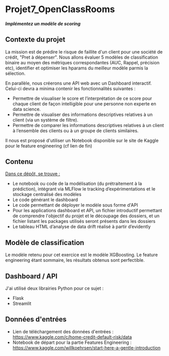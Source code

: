 # Projet7_OpenClassRooms

#### <i>Implémentez un modèle de scoring</i>

## Contexte du projet

La mission est de prédire le risque de faillite d'un client pour une société de crédit, "Pret à dépenser". Nous allons évaluer 5 modèles de classification binaire au moyen des métriques correspondantes (AUC, Rappel, précision etc), identifier et optimiser les hparams du meilleur modèle parmis la sélection.

En parallèle, nous créerons une API web avec un Dashboard interactif. Celui-ci devra a minima contenir les fonctionnalités suivantes :

- Permettre de visualiser le score et l’interprétation de ce score pour chaque client de façon intelligible pour une personne non experte en data science.
- Permettre de visualiser des informations descriptives relatives à un client (via un système de filtre).
- Permettre de comparer les informations descriptives relatives à un client à l’ensemble des clients ou à un groupe de clients similaires.

Il nous est proposé d'utiliser un Notebook disponible sur le site de Kaggle pour le feature engineering (cf lien de fin)

## Contenu

<u>Dans ce dépôt, se trouve :</u>

- Le notebook ou code de la modélisation (du prétraitement à la prédiction), intégrant via MLFlow le tracking d’expérimentations et le stockage centralisé des modèles
- Le code générant le dashboard
- Le code permettant de déployer le modèle sous forme d'API
- Pour les applications dashboard et API, un fichier introductif permettant de comprendre l'objectif du projet et le découpage des dossiers, et un fichier listant les packages utilisés seront présents dans les dossiers
- Le tableau HTML d’analyse de data drift réalisé à partir d’evidently

## Modèle de classification

Le modèle retenu pour cet exercice est le modèle XGBoosting. Le feature engineering étant sommaire, les résultats obtenus sont perfectible. 

## Dashboard / API

J'ai utilisé deux librairies Python pour ce sujet :
- Flask
- Streamlit

## Données d'entrées

- Lien de téléchargement des données d'entrées : https://www.kaggle.com/c/home-credit-default-risk/data 
- Notebook de départ pour la partie Features Engineering : https://www.kaggle.com/willkoehrsen/start-here-a-gentle-introduction
